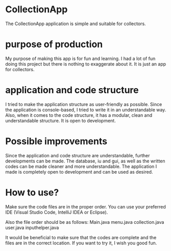 # CollectionApp
The CollectionApp application is simple and suitable for collectors.


# purpose of production

My purpose of making this app is for fun and learning. I had a lot of fun doing this project but there is nothing to exaggerate about it. It is just an app for collectors.

# application and code structure

I tried to make the application structure as user-friendly as possible. Since the application is console-based, I tried to write it in an understandable way. Also, when it comes to the code structure, it has a modular, clean and understandable structure. It is open to development.

# Possible improvements

Since the application and code structure are understandable, further developments can be made. The database, iu and gui, as well as the written codes can be made cleaner and more understandable. The application I made is completely open to development and can be used as desired.

# How to use?

Make sure the code files are in the proper order. You can use your preferred IDE (Visual Studio Code, IntelliJ IDEA or Eclipse).

Also the file order should be as follows:
Main.java
menu.java
collection.java
user.java
inputhelper.java

It would be beneficial to make sure that the codes are complete and the files are in the correct location. If you want to try it, I wish you good fun.
